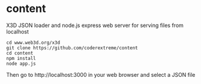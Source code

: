 # content
X3D JSON loader and node.js express web server for serving files from localhost

```
cd www.web3d.org/x3d
git clone https://github.com/coderextreme/content
cd content
npm install
node app.js
```
Then go to http://localhost:3000 in your web browser and select a JSON file
